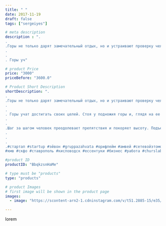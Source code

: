```yaml
---
title: " "
date: 2017-11-19
draft: false
tags: ["sergeiyes"]

# meta description
description : ".
.
.Горы не только дарят замечательный отдых, но и устраивают проверку человеческим качествам. Они проверяют туристов на смелость и выносливость.
.
.
. Горы уч"

# product Price
price: "3000"
priceBefore: "3600.0"

# Product Short Description
shortDescription: ".
.
.Горы не только дарят замечательный отдых, но и устраивают проверку человеческим качествам. Они проверяют туристов на смелость и выносливость.
.
.
. Горы учат достигать своих целей. Стоя у подножия горы и, глядя на ее верхушку, человеку кажется, что подняться туда нереально, однако, интерес и настойчивость помогают ему подняться.
.
.
.Шаг за шагом человек преодолевает препятствия и покоряет высоту. Подъем на гору, как ничто другое, вдохновляет на новые подвиги, дает уверенности и заряжает уверенностью в себе.
.
.
.
.#стартап #startup #эйвон #gruppazahvata #орифлейм #амвей #сетевойэтомоё #сетевой #миллионер #бизнесбезвложений #командамечты #армель #млм #легкиеденьги #сетевойэтомодно #автобонус #сетевоймаркетинг #стильжизни #типичныесетевики #nl_int #пятигорск
#кмв #скфо #ставрополь #кисловодск #ессентуки #бизнес #работа #churslabs #sergeystar"

#product ID
productID: "BbqkzsnHaMe"

# type must be "products"
type: "products"

# product Images
# first image will be shown in the product page
images:
  - image: "https://scontent-arn2-1.cdninstagram.com/v/t51.2885-15/e35/25036834_1544621492299437_1628562864618864640_n.jpg?se=7&tp=1&_nc_ht=scontent-arn2-1.cdninstagram.com&_nc_cat=109&_nc_ohc=WVvLPBJ9JiQAX9EJQHE&ccb=7-4&oh=8888c35bf5fba6612629e28f2196dd1f&oe=608333AC&_nc_sid=86f79a&ig_cache_key=MTY1MTI5NDA5NTY1MzMxNTM1OA%3D%3D.2-ccb7-4"

---
```

lorem
